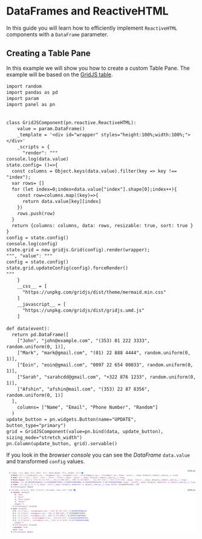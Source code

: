 # DataFrames and ReactiveHTML

In this guide you will learn how to efficiently implement `ReactiveHTML` components with a
`DataFrame` parameter.

## Creating a Table Pane

In this example we will show you how to create a custom Table Pane. The example will be based on
the [GridJS table](https://gridjs.io/).

```{pyodide}
import random
import pandas as pd
import param
import panel as pn


class GridJSComponent(pn.reactive.ReactiveHTML):
    value = param.DataFrame()
    _template = '<div id="wrapper" styles="height:100%;width:100%;"></div>'
    _scripts = {
      "render": """
console.log(data.value)
state.config= ()=>{
  const columns = Object.keys(data.value).filter(key => key !== "index");
  var rows= []
  for (let index=0;index<data.value["index"].shape[0];index++){
    const row=columns.map((key)=>{
      return data.value[key][index]
    })
    rows.push(row)
  }
  return {columns: columns, data: rows, resizable: true, sort: true }
}
config = state.config()
console.log(config)
state.grid = new gridjs.Grid(config).render(wrapper);
""", "value": """
config = state.config()
state.grid.updateConfig(config).forceRender()
"""
    }
    __css__ = [
      "https://unpkg.com/gridjs/dist/theme/mermaid.min.css"
    ]
    __javascript__ = [
      "https://unpkg.com/gridjs/dist/gridjs.umd.js"
    ]

def data(event):
  return pd.DataFrame([
    ["John", "john@example.com", "(353) 01 222 3333", random.uniform(0, 1)],
    ["Mark", "mark@gmail.com", "(01) 22 888 4444", random.uniform(0, 1)],
    ["Eoin", "eoin@gmail.com", "0097 22 654 00033", random.uniform(0, 1)],
    ["Sarah", "sarahcdd@gmail.com", "+322 876 1233", random.uniform(0, 1)],
    ["Afshin", "afshin@mail.com", "(353) 22 87 8356", random.uniform(0, 1)]
  ],
    columns= ["Name", "Email", "Phone Number", "Random"]
  )
update_button = pn.widgets.Button(name="UPDATE", button_type="primary")
grid = GridJSComponent(value=pn.bind(data, update_button), sizing_mode="stretch_width")
pn.Column(update_button, grid).servable()
```

If you look in the *browser console* you can see the *DataFrame* `data.value` and transformed `config` values.

![DataFrame in the console](../../../_static/reactive-html-dataframe-in-console.png)
